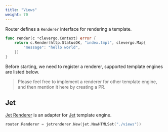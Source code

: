 ```yaml
---
title: "Views"
weight: 70
---
```


Router defines a `Renderer` interface for rendering a template.

```go
func render(c *clevergo.Context) error {
    return c.Render(http.StatusOK, "index.tmpl", clevergo.Map{
        "message": "hello world",
    })
}
```

Before starting, we need to register a renderer, supported template engines are listed below.

> Please feel free to implement a renderer for other template engine, and then mention it here by creating a PR.

## Jet

[Jet Renderer](https://github.com/clevergo/jetrenderer) is an adapter for [Jet](https://github.com/cloudykit/jet) template engine.

```go
router.Renderer = jetrenderer.New(jet.NewHTMLSet("./views"))
```
